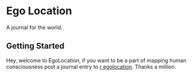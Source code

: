 # Ego Location

A journal for the world.

## Getting Started

Hey, welcome to EgoLocation, if you want to be a part of mapping human consciousness post a journal entry to 
[r egolocation](http://reddit.com/r/egolocation). Thanks a million.


